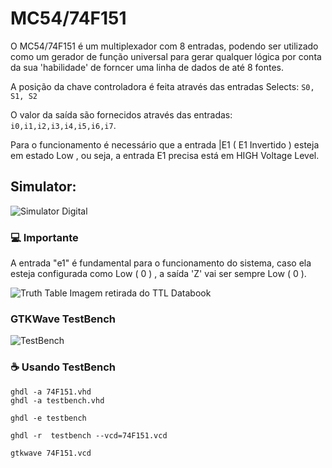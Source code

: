 # MC54/74F151

O MC54/74F151 é um multiplexador com 8 entradas, podendo ser utilizado como um gerador de função universal para gerar qualquer lógica por conta da sua 'habilidade' de forncer uma linha de dados de até 8 fontes.

A posição da chave controladora é feita através das entradas Selects: `S0, S1, S2`

O valor da saída são fornecidos através das entradas: `i0,i1,i2,i3,i4,i5,i6,i7`.

Para o funcionamento é necessário que a entrada |E1 ( E1 Invertido ) esteja em estado Low , ou seja, a entrada E1 precisa está em HIGH Voltage Level.



## Simulator:

<img src="https://i.imgur.com/BkzDu9g.png" alt="Simulator Digital">

### 💻 Importante
A entrada "e1" é fundamental para o funcionamento do sistema, caso ela esteja configurada como Low ( 0 ) , a saída 'Z' vai ser sempre Low 
( 0 ).

<img src="https://i.imgur.com/B3uJqMM.png" alt="Truth Table">
Imagem retirada do TTL Databook


### GTKWave TestBench

<img src="https://i.imgur.com/Fd5giXD.png" alt="TestBench">

### ☕ Usando TestBench

```
ghdl -a 74F151.vhd
ghdl -a testbench.vhd

ghdl -e testbench

ghdl -r  testbench --vcd=74F151.vcd

gtkwave 74F151.vcd
```
